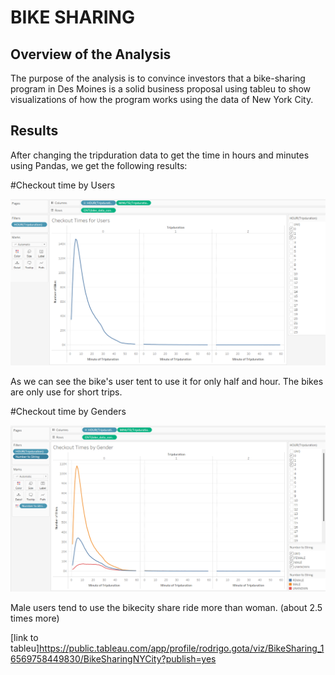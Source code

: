 # BIKE SHARING

## Overview of the Analysis

The purpose of the analysis is to convince investors that a bike-sharing program in Des Moines is a solid business proposal using tableu to show visualizations of how the program works using the data of New York City.

## Results

After changing the tripduration data to get the time in hours and minutes using Pandas, we get the following results:

#Checkout time by Users 

![image](https://github.com/gotica462/bikesharing/blob/main/Images/Checkout%20Time%20by%20Users.png)

As we can see the bike's user tent to use it for only half and hour. The bikes are only use for short trips.

#Checkout time by Genders

![image](https://github.com/gotica462/bikesharing/blob/main/Images/Checkout%20Times%20by%20Gender.png)

Male users tend to use the bikecity share ride more than woman. (about 2.5 times more)



[link to tableu]https://public.tableau.com/app/profile/rodrigo.gota/viz/BikeSharing_16569758449830/BikeSharingNYCity?publish=yes
